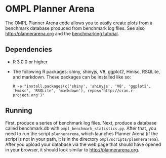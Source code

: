 # OMPL Planner Arena

The OMPL Planner Arena code allows you to easily create plots from a benchmark database produced from benchmark log files. See also http://plannerarena.org and the [benchmarking tutorial](benchmark.html).


## Dependencies

- R 3.0.0 or higher
- The following R packages: shiny, shinyjs, V8, ggplot2, Hmisc, RSQLite, and markdown. These packages can be installed like so:

      R -e "install.packages(c('shiny', 'shinyjs', 'V8', 'ggplot2', 'Hmisc', 'RSQLite', 'markdown'), repos='http://cran.r-project.org')"


## Running

First, produce a series of benchmark log files. Next, produce a database called benchmark.db with `ompl_benchmark_statistics.py`. After that, you need to run the script `plannerarena`, which launches Planner Arena (if the script is not in your path, it is in the directory `ompl/scripts/plannerarena`). After you upload your database via the web page that should have opened in your browser, it should look similar to http://plannerarena.org.
